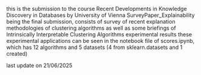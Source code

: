this is the submission to the course Recent Developments in Knowledge Discovery in Databases by University of Vienna 
SurveyPaper_Explainability being the final submission, consists of survey of recent explanation methodologies of clustering algorithms as well as some briefings of Intrinsically Interpretable Clustering Algorithms experimental results
these experimental applications can be seen in the notebook file of scores.ipynb, which has 12 algorithms and 5 datasets (4 from sklearn.datasets and 1 created)

last update on 21/06/2025
